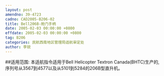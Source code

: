 ```yaml
---
layout: post
amendno: 39-4723
cadno: CAD2005-B206-02
title: Bell206B-舱门手柄
date: 2005-02-03 00:00:00 +0800
effdate: 2005-02-03 00:00:00 +0800
tag: B206
categories: 民航西南地区管理局适航审定处
author: 李锐
---
```


##适用范围:
本适航指令适用于Bell Helicopter Textron Canada(BHTC)生产的,序列号从3567到4577以及从5101到5284的206B型直升机。

